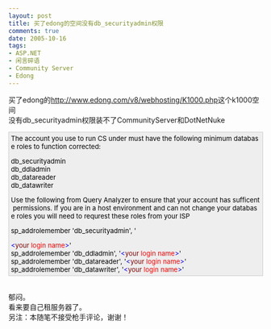 ```yaml
---
layout: post
title: 买了edong的空间没有db_securityadmin权限
comments: true
date: 2005-10-16
tags:
- ASP.NET
- 闲言碎语
- Community Server
- Edong
---
```


<p>买了edong的<a href="http://www.edong.com/v8/webhosting/K1000.php">http://www.edong.com/v8/webhosting/K1000.php</a>这个k1000空间<br />没有db_securityadmin权限装不了CommunityServer和DotNetNuke</p>
<div class="CodeDiv">
<p></p>
<div style="padding-right: 5px; padding-left: 4px; font-size: 13px; padding-bottom: 4px; width: 98%; padding-top: 4px; background-color: #eeeeee; border: #cccccc 1px solid;">
<span style="COLOR: #000000">The account you use to run CS under must have the following minimum database roles to function corrected:<p>db_securityadmin<br />db_ddladmin<br />db_datareader<br />db_datawriter</p>
<p>Use the following from Query Analyzer to ensure that your account has sufficent permissions. If you are in a host environment and can not change your database roles you will need to requrest these roles from your ISP</p>
<p>sp_addrolemember 'db_securityadmin', '</p></span><span style="COLOR: #0000ff">&lt;</span><span style="COLOR: #800000">your </span><span style="COLOR: #ff0000">login name</span><span style="COLOR: #0000ff">&gt;</span><span style="COLOR: #000000">'<br />sp_addrolemember 'db_ddladmin', '</span><span style="COLOR: #0000ff">&lt;</span><span style="COLOR: #800000">your </span><span style="COLOR: #ff0000">login name</span><span style="COLOR: #0000ff">&gt;</span><span style="COLOR: #000000">'<br />sp_addrolemember 'db_datareader', '</span><span style="COLOR: #0000ff">&lt;</span><span style="COLOR: #800000">your </span><span style="COLOR: #ff0000">login name</span><span style="COLOR: #0000ff">&gt;</span><span style="COLOR: #000000">'<br />sp_addrolemember 'db_datawriter', '</span><span style="COLOR: #0000ff">&lt;</span><span style="COLOR: #800000">your </span><span style="COLOR: #ff0000">login name</span><span style="COLOR: #0000ff">&gt;</span><span style="COLOR: #000000">'</span>
</div>
<p></p>
</div>
<br />郁闷。<br />看来要自己租服务器了。<br />另注：本随笔不接受枪手评论，谢谢！				
